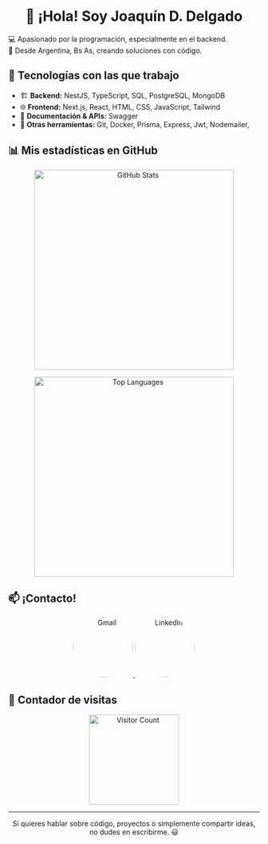 <h1 align="center">👋 ¡Hola! Soy Joaquín D. Delgado</h1>

<p>
💻 Apasionado por la programación, especialmente en el backend. <br>
📍 Desde Argentina, Bs As, creando soluciones con código.
</p>

## 🚀 Tecnologías con las que trabajo  
- 🏗️ **Backend:** NestJS, TypeScript, SQL, PostgreSQL, MongoDB  
- 🌐 **Frontend:** Next.js, React, HTML, CSS, JavaScript, Tailwind
- 📜 **Documentación & APIs:** Swagger  
- 🔧 **Otras herramientas:** Git, Docker, Prisma, Express, Jwt, Nodemailer,  



## 📊 Mis estadísticas en GitHub  

<p align="center">
  <img src="https://github-readme-stats.vercel.app/api?username=JDamianDelgado&show_icons=true&theme=radical" alt="GitHub Stats" width="400" heigth="400">
</p>

<p align="center">
  <img src="https://github-readme-stats.vercel.app/api/top-langs/?username=JDamianDelgado&layout=compact&theme=radical" alt="Top Languages" width="400" heigth="400">
</p>

## 📫 ¡Contacto!  

<p align="center">
  <a href="mailto:joakodelgado2013@gmail.com" >
    <img src="https://img.shields.io/badge/Gmail-D14836?style=for-the-badge&logo=gmail&logoColor=white" alt="Gmail" width="120" heigth="100" style="border-radius: 50%;">
  </a>
  <a href="https://www.linkedin.com/in/joaquin-d-delgado-312125351/" >
    <img src="https://img.shields.io/badge/LinkedIn-0A66C2?style=for-the-badge&logo=linkedin&logoColor=white" alt="LinkedIn" width="120" heigth="100" style="border-radius: 50%;">
  </a>
</p>

## 👀 Contador de visitas  

<p align="center" alt="Visitor Count" >
  <img src="https://komarev.com/ghpvc/?username=JDamianDelgado&color=green" alt="Visitor Count" width="180" heigth="120" bod>
</p>

---

<p align="center">Si quieres hablar sobre código, proyectos o simplemente compartir ideas, no dudes en escribirme. 😃</p>
